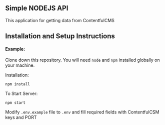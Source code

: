 ## Simple NODEJS API

This application for getting data from ContentfulCMS

## Installation and Setup Instructions

#### Example:

Clone down this repository. You will need `node` and `npm` installed globally on your machine.

Installation:

`npm install`

To Start Server:

`npm start`

Modify `.env.example` file to `.env` and fill required fields with ContentfulCSM keys and PORT
